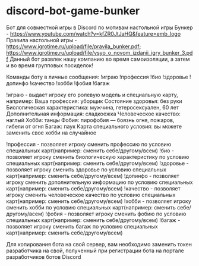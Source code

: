 # discord-bot-game-bunker

Бот для совместной игры в Discord по мотивам настольной игры Бункер - https://www.youtube.com/watch?v=kfZR0JtJaHQ&feature=emb_logo
Правила настольной игры - https://www.igrotime.ru/upload/file/pravila_bunker.pdf; https://www.igrotime.ru/upload/file/vsyo_o_novom_izdanii_igry_bunker_3.pdf
Данный бот развлек нашу компанию во время самоизоляции, а затем и во время групповых посиделок!

Команды боту в личные сообщения:
!играю !профессия !био !здоровье !допинфо !качество !хобби !фобия !багаж

!играю - выдает игроку его ролевую модель и специальную карту, например:
Ваша профессия: уборщик
Состояние здоровья: без руки
Биологическая характеристика: мужчина, гетеросексуален, 60 лет
Дополнительная информация: сладкоежка
Человеческое качество: наглый
Хобби: танцы
Фобия: пирофобия — боязнь огня, пожаров, гибели от огня
Багаж: паук
Карта специального условия: вы можете заменить свое хобби на случайное

!профессия - позволяет игроку сменить профессию по условию специальных карт(например: сменить себе/другому/всем)
!био - позволяет игроку сменить биологическую характеристику по условию специальных карт(например: сменить себе/другому/всем)
!здоровье - позволяет игроку сменить здоровье по условию специальных карт(например: сменить себе/другому/всем) 
!допинфо - позволяет игроку сменить дополнительную информацию по условию специальных карт(например: сменить себе/другому/всем)
!качество - позволяет игроку сменить человеческое качество по условию специальных карт(например: сменить себе/другому/всем)
!хобби - позволяет игроку сменить хобби по условию специальных карт(например: сменить себе/другому/всем)
!фобия - позволяет игроку сменить фобию по условию специальных карт(например: сменить себе/другому/всем)
!багаж - позволяет игроку сменить багаж по условию специальных карт(например: сменить себе/другому/всем)

Для копирования бота на свой сервер, вам необходимо заменить токен разработчика на свой, полученный при регистрации бота на портале разработчиков ботов Discord
